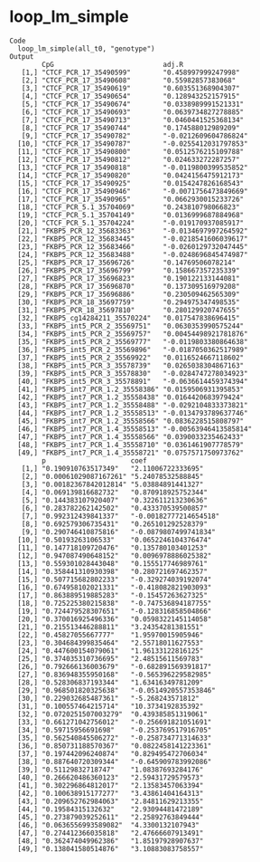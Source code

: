 # loop_lm_simple

    Code
      loop_lm_simple(all_t0, "genotype")
    Output
            CpG                           adj.R                 
       [1,] "CTCF_PCR_17_35490599"        "0.458997999247998"   
       [2,] "CTCF_PCR_17_35490608"        "0.55982857383068"    
       [3,] "CTCF_PCR_17_35490619"        "0.603551368904307"   
       [4,] "CTCF_PCR_17_35490654"        "0.128943252157915"   
       [5,] "CTCF_PCR_17_35490674"        "0.0338989991521331"  
       [6,] "CTCF_PCR_17_35490693"        "0.0639734827278885"  
       [7,] "CTCF_PCR_17_35490713"        "0.0460441525368134"  
       [8,] "CTCF_PCR_17_35490744"        "0.174588012989209"   
       [9,] "CTCF_PCR_17_35490782"        "-0.0212609604786824" 
      [10,] "CTCF_PCR_17_35490787"        "-0.0255412031797853" 
      [11,] "CTCF_PCR_17_35490800"        "0.0512576215109788"  
      [12,] "CTCF_PCR_17_35490812"        "0.024633272287257"   
      [13,] "CTCF_PCR_17_35490818"        "-0.0119800399535852" 
      [14,] "CTCF_PCR_17_35490820"        "0.0424156475912173"  
      [15,] "CTCF_PCR_17_35490925"        "0.0154247826168543"  
      [16,] "CTCF_PCR_17_35490946"        "-0.0071756473849669" 
      [17,] "CTCF_PCR_17_35490965"        "0.0662930015233726"  
      [18,] "CTCF_PCR_5.1_35704069"       "0.243810798066823"   
      [19,] "CTCF_PCR_5.1_35704149"       "0.0136999687884968"  
      [20,] "CTCF_PCR_5.1_35704224"       "-0.019170937085917"  
      [21,] "FKBP5_PCR_12_35683363"       "-0.0134697997264592" 
      [22,] "FKBP5_PCR_12_35683445"       "-0.0218541606039617" 
      [23,] "FKBP5_PCR_12_35683466"       "-0.0260129732047445" 
      [24,] "FKBP5_PCR_12_35683488"       "-0.0248696845474987" 
      [25,] "FKBP5_PCR_17_35696726"       "0.14769506078214"    
      [26,] "FKBP5_PCR_17_35696799"       "0.158667357235339"   
      [27,] "FKBP5_PCR_17_35696823"       "0.190122133144081"   
      [28,] "FKBP5_PCR_17_35696870"       "0.137309516979208"   
      [29,] "FKBP5_PCR_17_35696886"       "0.230509462565309"   
      [30,] "FKBP5_PCR_18_35697759"       "0.294975347498535"   
      [31,] "FKBP5_PCR_18_35697810"       "0.280129920747655"   
      [32,] "FKBP5_cg14284211_35570224"   "0.017547838696415"   
      [33,] "FKBP5_int5_PCR_2_35569751"   "0.0630353990575244"  
      [34,] "FKBP5_int5_PCR_2_35569757"   "0.00454498921781876" 
      [35,] "FKBP5_int5_PCR_2_35569777"   "-0.0119803380864638" 
      [36,] "FKBP5_int5_PCR_2_35569896"   "-0.0187050362517989" 
      [37,] "FKBP5_int5_PCR_2_35569922"   "0.0116524667118602"  
      [38,] "FKBP5_int5_PCR_3_35578739"   "0.0265038304867163"  
      [39,] "FKBP5_int5_PCR_3_35578830"   "-0.0284747278034923" 
      [40,] "FKBP5_int5_PCR_3_35578891"   "-0.0636614459374394" 
      [41,] "FKBP5_int7_PCR_1.2_35558386" "0.0159506931395853"  
      [42,] "FKBP5_int7_PCR_1.2_35558438" "0.0164420683979424"  
      [43,] "FKBP5_int7_PCR_1.2_35558488" "-0.0292104833373821" 
      [44,] "FKBP5_int7_PCR_1.2_35558513" "-0.0134793789637746" 
      [45,] "FKBP5_int7_PCR_1.2_35558566" "0.0836228515808797"  
      [46,] "FKBP5_int7_PCR_1.4_35558513" "-0.00563946413585814"
      [47,] "FKBP5_int7_PCR_1.4_35558566" "0.0390033235462433"  
      [48,] "FKBP5_int7_PCR_1.4_35558710" "0.0361461907778579"  
      [49,] "FKBP5_int7_PCR_1.4_35558721" "0.0757571750973762"  
            p                     coef                  
       [1,] "0.190910763517349"   "2.11006722333695"    
       [2,] "0.00061029087167261" "5.24078532588845"    
       [3,] "0.00182367842012814" "5.03884891441327"    
       [4,] "0.069139816682732"   "0.870918925752344"   
       [5,] "0.144383107920407"   "0.322611213230636"   
       [6,] "0.283782262142502"   "0.433370539500857"   
       [7,] "0.992312439841337"   "-0.00182777214654518"
       [8,] "0.692579306735431"   "0.265101292528379"   
       [9,] "0.290746410875816"   "-0.0879807499741834" 
      [10,] "0.50193263106533"    "0.0652246104376474"  
      [11,] "0.147718109720476"   "0.135780103401253"   
      [12,] "0.947087490648152"   "0.0096978886025382"  
      [13,] "0.559301028443048"   "0.155517746989761"   
      [14,] "0.358441310930398"   "0.280721697462357"   
      [15,] "0.507715682802233"   "-0.329274039192074"  
      [16,] "0.674958102021331"   "-0.418082821903093"  
      [17,] "0.863889519885283"   "-0.15457263627325"   
      [18,] "0.725225380215838"   "-0.747536894187755"  
      [19,] "0.724479528307651"   "-0.128316858504866"  
      [20,] "0.370016925496336"   "0.0598322145114058"  
      [21,] "0.215513446288811"   "3.24354281381551"    
      [22,] "0.45827055667777"    "1.95970015905946"    
      [23,] "0.304684399835464"   "2.55718011627553"    
      [24,] "0.447600154079061"   "1.96133122816125"    
      [25,] "0.374035310736695"   "2.48515611569783"    
      [26,] "0.792666136003679"   "-0.682891569391817"  
      [27,] "0.836948355950168"   "-0.565396229582985"  
      [28,] "0.528306837193344"   "1.63416349781209"    
      [29,] "0.968501820325638"   "-0.0514920557353846" 
      [30,] "0.229032685487361"   "-5.268243571812"     
      [31,] "0.100557464215714"   "10.3734192835392"    
      [32,] "0.0720251507003279"  "0.439385851319061"   
      [33,] "0.661271042756012"   "-0.256691821051691"  
      [34,] "0.59715956691698"    "-0.253769517916705"  
      [35,] "0.562540845506272"   "-0.258734771314633"  
      [36,] "0.850731188570367"   "0.0822458141223361"  
      [37,] "0.197442096240874"   "0.829495472706034"   
      [38,] "0.887640720309344"   "-0.645909783992086"  
      [39,] "0.51129832718747"    "1.08387693284176"    
      [40,] "0.266620486360123"   "2.59431729579573"    
      [41,] "0.302296864812017"   "2.13583457063394"    
      [42,] "0.100638915177277"   "3.43861404164313"    
      [43,] "0.209652762984063"   "2.84811629213355"    
      [44,] "0.19584315132632"    "2.93094481472189"    
      [45,] "0.273879039252611"   "2.25892763849444"    
      [46,] "0.0636556993589082"  "4.3300132107943"     
      [47,] "0.274412366035818"   "2.47666607913491"    
      [48,] "0.362474049962386"   "1.85197928907637"    
      [49,] "0.138041580514876"   "3.10883083758557"    

